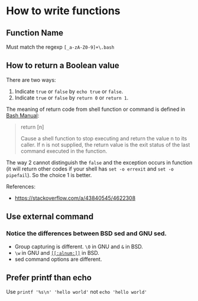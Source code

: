 # How to write functions

## Function Name

Must match the regexp `[_a-zA-Z0-9]+\.bash`

## How to return a Boolean value

There are two ways:

1. Indicate `true` or `false` by `echo true` or `false`.
2. Indicate `true` or `false` by `return 0` or `return 1`.

The meaning of return code from shell function or command is defined in [Bash Manual](https://www.gnu.org/software/bash/manual/bash.html#index-return):

> return [n]
>
> Cause a shell function to stop executing and return the value n to its caller. If n is not supplied, the return value is the exit status of the last command executed in the function.

The way 2 cannot distinguish the `false` and the exception occurs in function (it will return other codes if your shell has `set -o errexit` and `set -o pipefail`).
So the choice 1 is better.

References:

- https://stackoverflow.com/a/43840545/4622308

## Use external command

### Notice the differences between BSD sed and GNU sed.

- Group capturing is different. `\0` in GNU and `&` in BSD.
- `\w` in GNU and [`[[:alnum:]]`](https://www.freebsd.org/cgi/man.cgi?query=re_format&sektion=7&apropos=0&manpath=FreeBSD+12.0-RELEASE+and+Ports) in BSD.
- sed command options are different.

## Prefer printf than echo

Use `printf '%s\n' 'hello world'` not `echo 'hello world'`
